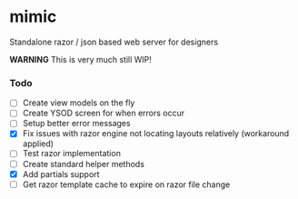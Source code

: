 # mimic
Standalone razor / json based web server for designers

**WARNING** This is very much still WIP!

### Todo
- [ ] Create view models on the fly
- [ ] Create YSOD screen for when errors occur
- [ ] Setup better error messages
- [x] Fix issues with razor engine not locating layouts relatively (workaround applied)
- [ ] Test razor implementation
- [ ] Create standard helper methods
- [x] Add partials support
- [ ] Get razor template cache to expire on razor file change